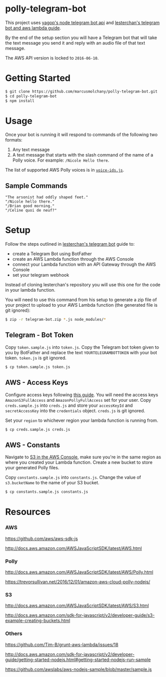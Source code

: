 polly-telegram-bot
==================

This project uses [yagop's node telegram bot api](https://github.com/yagop/node-telegram-bot-api)
and [lesterchan's telegram bot and aws lambda guide](https://github.com/lesterchan/telegram-bot).

By the end of the setup section you will have a Telegram bot that will take the text message you
send it and reply with an audio file of that text message.

The AWS API version is locked to `2016-06-10`.

# Getting Started

```sh
$ git clone https://github.com/marcusmolchany/polly-telegram-bot.git
$ cd polly-telegram-bot
$ npm install
```

# Usage

Once your bot is running it will respond to commands of the following two formats:

1. Any text message
2. A text message that starts with the slash command of the name of a Polly voice. For example: `/Nicole Hello there`.

The list of supported AWS Polly voices is in [`voice-ids.js`](https://github.com/marcusmolchany/polly-telegram-bot/blob/master/voice-ids.js).

## Sample Commands
```
"The arsonist had oddly shaped feet."
"/Nicole hello there."
"/Brian good morning."
"/Celine quoi de neuf?"
```

# Setup

Follow the steps outlined in [lesterchan's telegram bot](https://github.com/lesterchan/telegram-bot)
guide to:

* create a Telegram Bot using BotFather
* create an AWS Lambda function through the AWS Console
* connect your Lambda function with an API Gateway through the AWS Console
* set your telegram webhook

Instead of cloning lesterchan's repository you will use this one for the code in your lambda
function.

You will need to use this command from his setup to generate a zip file of your project to upload
to your AWS Lambda function (the generated file is git ignored):
```sh
$ zip -r telegram-bot.zip *.js node_modules/*
```

## Telegram - Bot Token

Copy `token.sample.js` into `token.js`. Copy the Telegram bot token given to you by BotFather and
replace the text `YOURTELEGRAMBOTTOKEN` with your bot token. `token.js` is git ignored.

```sh
$ cp token.sample.js token.js
```

## AWS - Access Keys

Configure access keys following [this guide](https://aws.amazon.com/developers/access-keys/).
You will need the access keys `AmazonS3FullAccess` and `AmazonPollyFullAccess` set for your user.
Copy `creds.sample.js` into `creds.js` and store your `accessKeyId` and `secretAccessKey` into
the `credentials` object. `creds.js` is git ignored.

Set your `region` to whichever region your lambda function is running from.

```sh
$ cp creds.sample.js creds.js
```

## AWS - Constants

Navigate to [S3 in the AWS Console](https://console.aws.amazon.com/s3/), make sure you're in the
same region as where you created your Lambda function. Create a new bucket to store your generated
Polly files.

Copy `constants.sample.js` into `constants.js`. Change the value of `s3.bucketName` to the name
of your S3 bucket.

```sh
$ cp constants.sample.js constants.js
```

# Resources
### AWS
https://github.com/aws/aws-sdk-js

http://docs.aws.amazon.com/AWSJavaScriptSDK/latest/AWS.html

### Polly
http://docs.aws.amazon.com/AWSJavaScriptSDK/latest/AWS/Polly.html

https://trevorsullivan.net/2016/12/01/amazon-aws-cloud-polly-nodejs/

### S3
http://docs.aws.amazon.com/AWSJavaScriptSDK/latest/AWS/S3.html

http://docs.aws.amazon.com/sdk-for-javascript/v2/developer-guide/s3-example-creating-buckets.html

### Others
https://github.com/Tim-B/grunt-aws-lambda/issues/18

http://docs.aws.amazon.com/sdk-for-javascript/v2/developer-guide/getting-started-nodejs.html#getting-started-nodejs-run-sample

https://github.com/awslabs/aws-nodejs-sample/blob/master/sample.js
